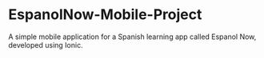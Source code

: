 # EspanolNow-Mobile-Project
A simple mobile application for a Spanish learning app called Espanol Now, developed using Ionic.
